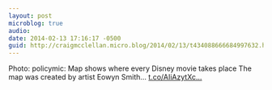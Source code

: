 ```yaml
---
layout: post
microblog: true
audio: 
date: 2014-02-13 17:16:17 -0500
guid: http://craigmcclellan.micro.blog/2014/02/13/t434088666684997632.html
---
```

Photo: policymic: Map shows where every Disney movie takes place The map was created by artist Eowyn Smith... [t.co/AIiAzytXc...](http://t.co/AIiAzytXcQ)
